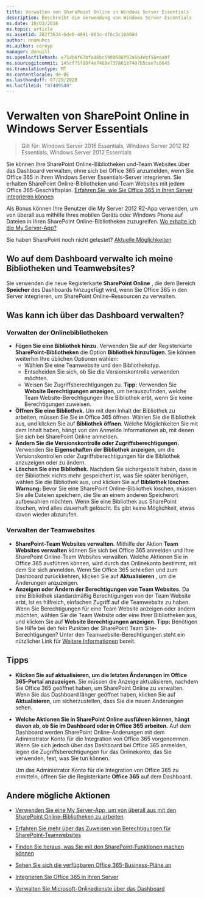 ```yaml
---
title: Verwalten von SharePoint Online in Windows Server Essentials
description: Beschreibt die Verwendung von Windows Server Essentials
ms.date: 10/03/2016
ms.topic: article
ms.assetid: 282f3634-6de6-4691-803c-df6c3c16660d
author: nnamuhcs
ms.author: coreyp
manager: dongill
ms.openlocfilehash: e75db6f67bfa46bc5980688f82a6b4ebf56eaa0f
ms.sourcegitcommit: 145cf75f89f4e7460e737861b7407b5cee7c6645
ms.translationtype: MT
ms.contentlocale: de-DE
ms.lasthandoff: 07/29/2020
ms.locfileid: "87409540"
---
```

# <a name="manage-sharepoint-online-in-windows-server-essentials"></a>Verwalten von SharePoint Online in Windows Server Essentials

>Gilt für: Windows Server 2016 Essentials, Windows Server 2012 R2 Essentials, Windows Server 2012 Essentials

Sie können Ihre SharePoint Online-Bibliotheken und-Team Websites über das Dashboard verwalten, ohne sich bei Office 365 anzumelden, wenn Sie Office 365 in Ihren Windows Server Essentials-Server integrieren. Sie erhalten SharePoint Online-Bibliotheken und-Team Websites mit jedem Office 365-Geschäftsplan. [Erfahren Sie, wie Sie Office 365 in Ihren Server integrieren können](Manage-Office-365-in-Windows-Server-Essentials.md)

 Als Bonus können Ihre Benutzer die My Server 2012 R2-App verwenden, um von überall aus mithilfe Ihres mobilen Geräts oder Windows Phone auf Dateien in Ihren SharePoint Online-Bibliotheken zuzugreifen. [Wo erhalte ich die My Server-App?](../use/Use-the-My-Server-App-to-Connect-to-Windows-Server-Essentials.md)

 Sie haben SharePoint noch nicht getestet? [Aktuelle Möglichkeiten](https://office.microsoft.com/office365-sharepoint-online-enterprise-help/get-started-with-sharepoint-2013-HA102772778.aspx)

## <a name="where-on-the-dashboard-will-i-manage-my-libraries-and-team-sites"></a>Wo auf dem Dashboard verwalte ich meine Bibliotheken und Teamwebsites?
 Sie verwenden die neue Registerkarte **SharePoint Online** , die dem Bereich **Speicher** des Dashboards hinzugefügt wird, wenn Sie Office 365 in den Server integrieren, um SharePoint Online-Ressourcen zu verwalten.


## <a name="what-can-i-manage-from-the-dashboard"></a>Was kann ich über das Dashboard verwalten?

### <a name="manage-your-online-libraries"></a>Verwalten der Onlinebibliotheken

- **Fügen Sie eine Bibliothek hinzu.** Verwenden Sie auf der Registerkarte **SharePoint-Bibliotheken** die Option **Bibliothek hinzufügen**. Sie können weiterhin Ihre üblichen Optionen wählen:
  - Wählen Sie eine Teamwebsite und den Bibliothekstyp.
  - Entscheiden Sie sich, ob Sie die Versionskontrolle verwenden möchten.
  - Weisen Sie Zugriffsberechtigungen zu.
     **Tipp:** Verwenden Sie **Website Berechtigungen anzeigen**, um herauszufinden, welche Team Website-Berechtigungen Ihre Bibliothek erbt, wenn Sie keine Berechtigungen zuweisen.
- **Öffnen Sie eine Bibliothek.** Um mit dem Inhalt der Bibliothek zu arbeiten, müssen Sie Sie in Office 365 öffnen. Wählen Sie die Bibliothek aus, und klicken Sie auf **Bibliothek öffnen**. Welche Möglichkeiten Sie mit dem Inhalt haben, hängt von den Anmelde Informationen ab, mit denen Sie sich bei SharePoint Online anmelden.
- **Ändern Sie die Versionskontrolle oder Zugriffsberechtigungen.** Verwenden Sie **Eigenschaften der Bibliothek anzeigen**, um die Versionskontrollen oder Zugriffsberechtigungen für die Bibliothek anzuzeigen oder zu ändern.
- **Löschen Sie eine Bibliothek.** Nachdem Sie sichergestellt haben, dass in der Bibliothek nichts mehr gespeichert ist, was Sie später benötigen, wählen Sie die Bibliothek aus, und klicken Sie auf **Bibliothek löschen**. **Warnung:** Bevor Sie eine SharePoint Online-Bibliothek löschen, müssen Sie alle Dateien speichern, die Sie an einem anderen Speicherort aufbewahren möchten. Wenn Sie eine Bibliothek aus SharePoint löschen, wird alles dauerhaft gelöscht. Es gibt keine Möglichkeit, etwas davon wieder abzurufen.

### <a name="manage-your-team-sites"></a>Verwalten der Teamwebsites

- **SharePoint-Team Websites verwalten.** Mithilfe der Aktion **Team Websites verwalten** können Sie sich bei Office 365 anmelden und Ihre SharePoint Online-Team Websites verwalten. Welche Aktionen Sie in Office 365 ausführen können, wird durch das Onlinekonto bestimmt, mit dem Sie sich anmelden. Wenn Sie Office 365 schließen und zum Dashboard zurückkehren, klicken Sie auf **Aktualisieren** , um die Änderungen anzuzeigen.
- **Anzeigen oder Ändern der Berechtigungen von Team Websites.** Da eine Bibliothek standardmäßig Berechtigungen von der Team Website erbt, ist es hilfreich, einfachen Zugriff auf die Teamwebsite zu haben. Wenn Sie Berechtigungen für eine Team Website anzeigen oder ändern möchten, wählen Sie die Team Website oder eine Ihrer Bibliotheken aus, und klicken Sie auf **Website Berechtigungen anzeigen**. **Tipp:** Benötigen Sie Hilfe bei den fein Punkten der SharePoint Team Site-Berechtigungen? Unter den Teamwebsite-Berechtigungen steht ein nützlicher Link für [Weitere Informationen](https://office.microsoft.com/office365-sharepoint-online-enterprise-help/introduction-control-user-access-with-permissions-HA102771919.aspx?CTT=5&origin=HA102771924) bereit.

## <a name="tips"></a>Tipps

-   **Klicken Sie auf aktualisieren, um die letzten Änderungen im Office 365-Portal anzuzeigen.** Sie müssen die Anzeige aktualisieren, nachdem Sie Office 365 geöffnet haben, um SharePoint Online zu verwalten. Wenn Sie das Dashboard länger geöffnet haben, klicken Sie auf **Aktualisieren**, um sicherzustellen, dass Sie die neuen Änderungen sehen.

-   **Welche Aktionen Sie in SharePoint Online ausführen können, hängt davon ab, ob Sie im Dashboard oder in Office 365 arbeiten.** Auf dem Dashboard werden SharePoint Online-Änderungen mit dem Administrator Konto für die Integration von Office 365 vorgenommen. Wenn Sie sich jedoch über das Dashboard bei Office 365 anmelden, legen die Zugriffsberechtigungen für das Onlinekonto, das Sie verwenden, fest, was Sie tun können.

     Um das Administrator Konto für die Integration von Office 365 zu ermitteln, öffnen Sie die Registerkarte **Office 365** auf dem Dashboard.

## <a name="other-things-you-might-want-to-do"></a>Andere mögliche Aktionen

-   [Verwenden Sie eine My Server-App, um von überall aus mit den SharePoint Online-Bibliotheken zu arbeiten](../use/Use-the-My-Server-App-to-Connect-to-Windows-Server-Essentials.md)

-   [Erfahren Sie mehr über das Zuweisen von Berechtigungen für SharePoint-Teamwebsites](https://office.microsoft.com/office365-sharepoint-online-enterprise-help/introduction-control-user-access-with-permissions-HA102771919.aspx?CTT=5&origin=HA102771924)

-   [Finden Sie heraus, was Sie mit den SharePoint-Funktionen machen können](https://office.microsoft.com/office365-sharepoint-online-enterprise-help/get-started-with-sharepoint-2013-HA102772778.aspx)

-   [Sehen Sie sich die verfügbaren Office 365-Business-Pläne an](https://office.microsoft.com/business/compare-office-365-for-business-plans-FX102918419.aspx?CR_CC=200061904&WT.srch=1&WT.mc_ID=PS_bing_O365Comm_what-is-office-365-for_Text)

-   [Integrieren Sie Office 365 in Ihren Server](Manage-Office-365-in-Windows-Server-Essentials.md)

-   [Verwalten Sie Microsoft-Onlinedienste über das Dashboard](Manage-Microsoft-Online-Services-in-Windows-Server-Essentials.md)
